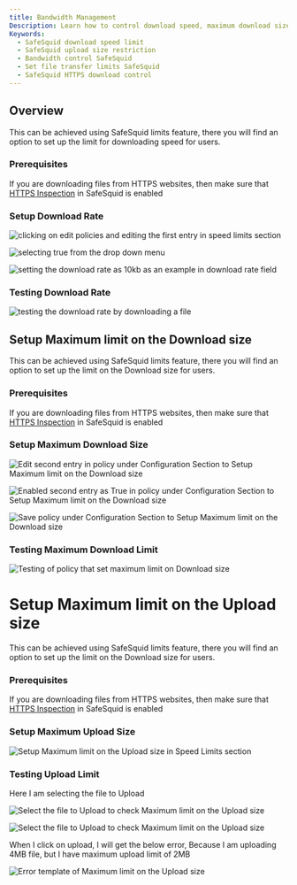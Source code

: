 ```yaml
---
title: Bandwidth Management
Description: Learn how to control download speed, maximum download size, and upload size for users using SafeSquid’s Limits feature, enhancing bandwidth management and enforcing secure data handling policies.
Keywords:
  - SafeSquid download speed limit
  - SafeSquid upload size restriction
  - Bandwidth control SafeSquid
  - Set file transfer limits SafeSquid
  - SafeSquid HTTPS download control
---
```


## Overview
This can be achieved using SafeSquid limits feature, there you will find an option to set up the limit for downloading speed for users.

### Prerequisites
If you are downloading files from HTTPS websites, then make sure that [HTTPS Inspection](/docs/07-SSL%20Inspection/Setup%20SSL%20Inspection.md) in SafeSquid is enabled

### Setup Download Rate
![clicking on edit policies and editing the first entry in speed limits section ](/img/How_To/Setup_Download_Speed_At_Which_the_files_need_to_download/image1.webp)

![selecting true from the drop down menu](/img/How_To/Setup_Download_Speed_At_Which_the_files_need_to_download/image2.webp)

![setting the download rate as 10kb as an example in download rate field](/img/How_To/Setup_Download_Speed_At_Which_the_files_need_to_download/image3.webp)

### Testing Download Rate
![testing the download rate by downloading a file](/img/How_To/Setup_Download_Speed_At_Which_the_files_need_to_download/image4.webp)


## Setup Maximum limit on the Download size
This can be achieved using SafeSquid limits feature, there you will find an option to set up the limit on the Download size for users.

### Prerequisites
If you are downloading files from HTTPS websites, then make sure that [HTTPS Inspection](/docs/07-SSL%20Inspection/Setup%20SSL%20Inspection.md) in SafeSquid is enabled

### Setup Maximum Download Size
![Edit second entry in policy under Configuration Section to Setup Maximum limit on the Download size](/img/How_To/Setup_Maximum_limit_on_the_Download_size/image1.webp)

![Enabled second entry as True in policy under Configuration Section to Setup Maximum limit on the Download size](/img/How_To/Setup_Maximum_limit_on_the_Download_size/image2.webp)

![Save policy under Configuration Section to Setup Maximum limit on the Download size](/img/How_To/Setup_Maximum_limit_on_the_Download_size/image3.webp)

### Testing Maximum Download Limit
![Testing of policy that set maximum limit on Download size](/img/How_To/Setup_Maximum_limit_on_the_Download_size/image4.webp)

# Setup Maximum limit on the Upload size
This can be achieved using SafeSquid limits feature, there you will find an option to set up the limit on the Download size for users.

### Prerequisites
If you are downloading files from HTTPS websites, then make sure that [HTTPS Inspection](/docs/07-SSL%20Inspection/Setup%20SSL%20Inspection.md) in SafeSquid is enabled

### Setup Maximum Upload Size
![Setup Maximum limit on the Upload size in Speed Limits section](/img/How_To/Setup_Maximum_limit_on_the_Upload_size/image1.webp)

### Testing Upload Limit
Here I am selecting the file to Upload

![Select the file to Upload to check Maximum limit on the Upload size](/img/How_To/Setup_Maximum_limit_on_the_Upload_size/image2.webp)

![Select the file to Upload to check Maximum limit on the Upload size](/img/How_To/Setup_Maximum_limit_on_the_Upload_size/image3.webp)

When I click on upload, I will get the below error, Because I am uploading 4MB file, but I have maximum upload limit of 2MB

![Error template of Maximum limit on the Upload size](/img/How_To/Setup_Maximum_limit_on_the_Upload_size/image4.webp)
